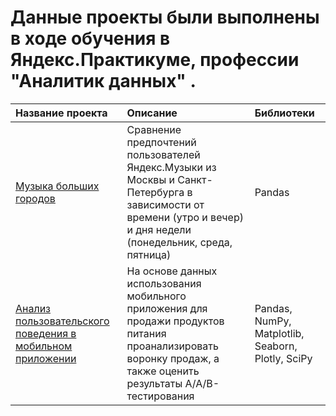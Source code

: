 # Данные проекты были выполнены в ходе обучения в Яндекс.Практикуме, профессии "Аналитик данных" .

| Название проекта     | Описание	                                                                                                                                                          | Библиотеки|
|:---------------------|:--------------------------------------------------------------------------------------------------------------------------------------------------------           |:----------|
| [Музыка больших городов](music_project)|	Сравнение предпочтений пользователей Яндекс.Музыки из Москвы и Санкт-Петербурга в зависимости от времени (утро и вечер) и дня недели (понедельник, среда, пятница)|	Pandas |
| [Анализ пользовательского поведения в мобильном приложении](mobile_project) | На основе данных использования мобильного приложения для продажи продуктов питания проанализировать воронку продаж, а также оценить результаты A/A/B-тестирования |Pandas, NumPy, Matplotlib, Seaborn, Plotly, SciPy|
